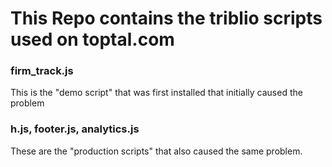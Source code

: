 # This Repo contains the triblio scripts used on toptal.com

### firm_track.js
This is the "demo script" that was first installed that initially caused the problem


### h.js, footer.js, analytics.js
These are the "production scripts" that also caused the same problem.
